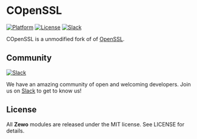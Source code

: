 # COpenSSL

[![Platform][platform-badge]][platform-url]
[![License][mit-badge]][mit-url]
[![Slack][slack-badge]][slack-url]

COpenSSL is a unmodified fork of of [OpenSSL](https://www.openssl.org).

## Community

[![Slack][slack-image]][slack-url]

We have an amazing community of open and welcoming developers. Join us on [Slack][slack-url] to get to know us!

## License

All **Zewo** modules are released under the MIT license. See LICENSE for details.

[platform-badge]: https://img.shields.io/badge/Platform-Mac%20%26%20Linux-lightgray.svg?style=flat
[platform-url]: https://swift.org
[mit-badge]: https://img.shields.io/badge/License-MIT-blue.svg?style=flat
[mit-url]: https://tldrlegal.com/license/mit-license
[slack-image]: http://s13.postimg.org/ybwy92ktf/Slack.png
[slack-badge]: https://zewo-slackin.herokuapp.com/badge.svg
[slack-url]: http://slack.zewo.io
